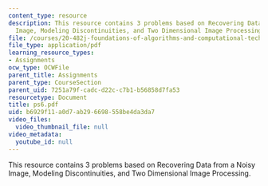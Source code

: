 ```yaml
---
content_type: resource
description: This resource contains 3 problems based on Recovering Data from a Noisy
  Image, Modeling Discontinuities, and Two Dimensional Image Processing.
file: /courses/20-482j-foundations-of-algorithms-and-computational-techniques-in-systems-biology-spring-2006/b6929f11a0d7ab296698558be4da3da7_ps6.pdf
file_type: application/pdf
learning_resource_types:
- Assignments
ocw_type: OCWFile
parent_title: Assignments
parent_type: CourseSection
parent_uid: 7251a79f-cadc-d22c-c7b1-b56858d7fa53
resourcetype: Document
title: ps6.pdf
uid: b6929f11-a0d7-ab29-6698-558be4da3da7
video_files:
  video_thumbnail_file: null
video_metadata:
  youtube_id: null
---
```

This resource contains 3 problems based on Recovering Data from a Noisy Image, Modeling Discontinuities, and Two Dimensional Image Processing.

